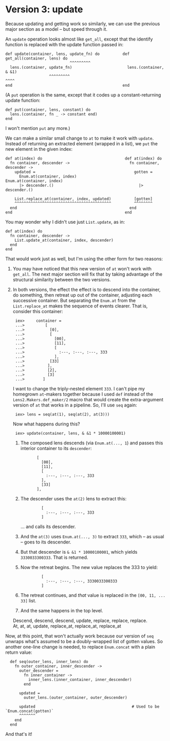 
# Version 3: update

Because updating and getting work so similarly, we can use the
previous major section as a model – but speed through it.

An `update` operation looks almost like `get_all`, except that the
identify function is replaced with the update function passed in:


    def update(container, lens, update_fn) do          def get_all(container, lens) do
                                ^^^^^^^^^
      lens.(container, update_fn)                        lens.(container, & &1)
                       ^^^^^^^^^                                          ^^^^
    end                                                end

(A `put` operation is the same, except that it codes up a constant-returning update function:

    def put(container, lens, constant) do
      lens.(container, fn _ -> constant end)
    end

I won't mention `put` any more.)

We can make a similar small change to `at` to make it work with `update`. Instead of returning an extracted element (wrapped in a list), we `put` the new element in the given index:


    def at(index) do                                    def at(index) do
      fn container, descender ->                          fn container, descender ->
        updated =                                           gotten = 
          Enum.at(container, index)                           Enum.at(container, index)
          |> descender.()                                     |> descender.()

        List.replace_at(container, index, updated)          [gotten]
        ^^^^^^^^^^^^^^^^^^^^^^^^^^^^^^^^^^^^^^^^^^          ^^^^^^^^
      end                                                 end
    end                                                 end

You may wonder why I didn't use just `List.update`, as in:

    def at(index) do
      fn container, descender ->
        List.update_at(container, index, descender)
      end
    end

That would work just as well, but I'm using the other form for two reasons:

1. You may have noticed that this new version of `at` won't work with
   `get_all`. The next major section will fix that by taking advantage
   of the structural similarity between the two versions.
   
2. In both versions, the effect the effect is to descend into the
   container, do something, then retreat up out of the container,
   adjusting each successive container. But separating the `Enum.at` from the
   `List.replace_at` makes the sequence of events clearer.
   That is, consider this container:
   
        iex>     container =
        ...>         [
        ...>           [0],
        ...>           [
        ...>             [00],
        ...>             [11],
        ...>             [
        ...>               :---, :---, :---, 333
        ...>             ],
        ...>           [33]
        ...>          ],
        ...>          [2],
        ...>          [3]
        ...>        ]


   I want to change the triply-nested element `333`. I can't pipe my
   homegrown `at`-makers together because I used `def` instead of the
   `Lens2.Makers.def_maker/2` macro that would create the
   extra-argument version of `at` that works in a pipeline. So, I'll use
   `seq` again:
   
        iex> lens = seq(at(1), seq(at(2), at(3)))
       
    Now what happens during this?
    
        iex> update(container, lens, & &1 * 10000100001)
       
    1. The composed lens descends (via `Enum.at(..., 1`) and passes this interior container
       to its `descender`:
       
                  [
                    [00],
                    [11],
                    [
                      :---, :---, :---, 333
                    ],
                    [33]
                  ],
       
    2. The descender uses the `at(2)` lens to extract this:
    
                    [
                      :---, :---, :---, 333
                    ]

       ... and calls its descender.
    
    3. And the `at(3)` uses `Enum.at(..., 3)` to extract `333`, which – as usual – goes to its
       descender.
    4. But that descender is `& &1 * 10000100001`, which yields `3330033300333`. That is
       returned.
    5. Now the retreat begins. The new value replaces the 333 to yield:
    
                    [
                      :---, :---, :---, 3330033300333
                    ]
    5. The retreat continues, and *that* value is replaced in the `[00, 11, ... 33]` list.
    6. And the same happens in the top level.
    
    Descend, descend, descend, update, replace, replace, replace.    
    At, at, at, update, replace_at, replace_at, replace_at

Now, at this point, that won't actually work because our version of
`seq` unwraps what's assumed to be a doubly-wrapped list of gotten
values. So another one-line change is needed, to replace `Enum.concat`
with a plain return value:

      def seq(outer_lens, inner_lens) do
        fn outer_container, inner_descender ->
          outer_descender =
            fn inner_container ->
              inner_lens.(inner_container, inner_descender)
            end
    
          updated =
            outer_lens.(outer_container, outer_descender)

          updated                                          # Used to be `Enum.concat(gotten)`
          ^^^^^^^
        end
      end

And that's it!

